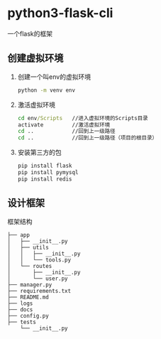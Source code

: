 # python3-flask-cli
一个flask的框架
## 创建虚拟环境
1. 创建一个叫env的虚拟环境
    ```cmd
    python -m venv env
    ```
2. 激活虚拟环境
    ```cmd
    cd env/Scripts   //进入虚拟环境的Scripts目录
    activate         //激活虚拟环境
    cd ..            //回到上一级路径
    cd ..            //回到上一级路径（项目的根目录）
    ```
3. 安装第三方的包
    ```cmd
    pip install flask
    pip install pymysql
    pip install redis
    ```
## 设计框架
框架结构
```
├── app
│   ├── __init__.py
│   ├── utils
│   │   ├── __init__.py
│   │   └── tools.py
│   └── routes
│       ├── __init__.py
│       └── user.py
├── manager.py
├── requirements.txt
├── README.md
├── logs
├── docs
├── config.py
├── tests
    └── __init__.py
```